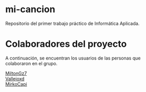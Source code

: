 # mi-cancion
Repositorio del primer trabajo práctico de Informática Aplicada.

# Colaboradores del proyecto
A continuación, se encuentran los usuarios de las personas que colaboraron en el grupo.

[MiltonGz7](https://github.com/MiltonGz7)<br>
[Vallejoxd](https://github.com/Vallejoxd)<br>
[MirkoCapi](https://github.com/MirkoCapi)<br>
